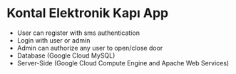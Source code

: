 # Kontal Elektronik Kapı App

- User can register with sms authentication
- Login with user or admin
- Admin can authorize any user to open/close door
- Database (Google Cloud MySQL)
- Server-Side (Google Cloud Compute Engine and Apache Web Services)
